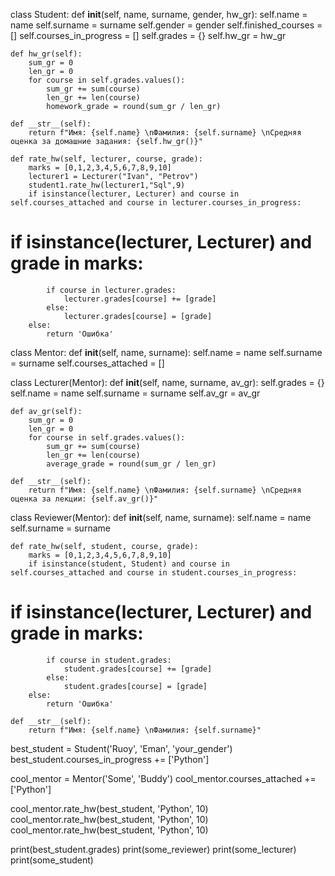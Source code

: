 class Student:
    def __init__(self, name, surname, gender, hw_gr):
        self.name = name
        self.surname = surname
        self.gender = gender
        self.finished_courses = []
        self.courses_in_progress = []
        self.grades = {}
        self.hw_gr = hw_gr

    def hw_gr(self):
        sum_gr = 0
        len_gr = 0
        for course in self.grades.values():
            sum_gr += sum(course)
            len_gr += len(course)
            homework_grade = round(sum_gr / len_gr)

    def __str__(self):
        return f"Имя: {self.name} \nФамилия: {self.surname} \nСредняя оценка за домашние задания: {self.hw_gr()}"

    def rate_hw(self, lecturer, course, grade):
        marks = [0,1,2,3,4,5,6,7,8,9,10]
        lecturer1 = Lecturer("Ivan", "Petrov")
        student1.rate_hw(lecturer1,"Sql",9)
        if isinstance(lecturer, Lecturer) and course in self.courses_attached and course in lecturer.courses_in_progress:
#        if isinstance(lecturer, Lecturer) and grade in marks:
            if course in lecturer.grades:
                lecturer.grades[course] += [grade]
            else:
                lecturer.grades[course] = [grade]
        else:
            return 'Ошибка'



class Mentor:
    def __init__(self, name, surname):
        self.name = name
        self.surname = surname
        self.courses_attached = []

class Lecturer(Mentor):
    def __init__(self, name, surname, av_gr):
        self.grades = {}
        self.name = name
        self.surname = surname
        self.av_gr = av_gr

    def av_gr(self):
        sum_gr = 0
        len_gr = 0
        for course in self.grades.values():
            sum_gr += sum(course)
            len_gr += len(course)
            average_grade = round(sum_gr / len_gr)

    def __str__(self):
        return f"Имя: {self.name} \nФамилия: {self.surname} \nСредняя оценка за лекции: {self.av_gr()}"

class Reviewer(Mentor):
    def __init__(self, name, surname):
        self.name = name
        self.surname = surname

    def rate_hw(self, student, course, grade):
        marks = [0,1,2,3,4,5,6,7,8,9,10]
        if isinstance(student, Student) and course in self.courses_attached and course in student.courses_in_progress:
#        if isinstance(lecturer, Lecturer) and grade in marks:
            if course in student.grades:
                student.grades[course] += [grade]
            else:
                student.grades[course] = [grade]
        else:
            return 'Ошибка'

    def __str__(self):
        return f"Имя: {self.name} \nФамилия: {self.surname}"

best_student = Student('Ruoy', 'Eman', 'your_gender')
best_student.courses_in_progress += ['Python']

cool_mentor = Mentor('Some', 'Buddy')
cool_mentor.courses_attached += ['Python']

cool_mentor.rate_hw(best_student, 'Python', 10)
cool_mentor.rate_hw(best_student, 'Python', 10)
cool_mentor.rate_hw(best_student, 'Python', 10)

print(best_student.grades)
print(some_reviewer)
print(some_lecturer)
print(some_student)